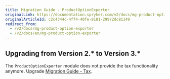 ```yaml
---
title: Migration Guide - ProductOptionExporter
originalLink: https://documentation.spryker.com/v2/docs/mg-product-option-exporter
originalArticleId: c2c4344c-4ff4-40fe-8181-29972dc81149
redirect_from:
  - /v2/docs/mg-product-option-exporter
  - /v2/docs/en/mg-product-option-exporter
---
```


## Upgrading from Version 2.* to Version 3.*

The `ProductOptionExporter`  module does not provide the tax functionality anymore. Upgrade [Migration Guide - Tax](/docs/scos/dev/module-migration-guides/{{page.version}}/migration-guide-tax.html).

